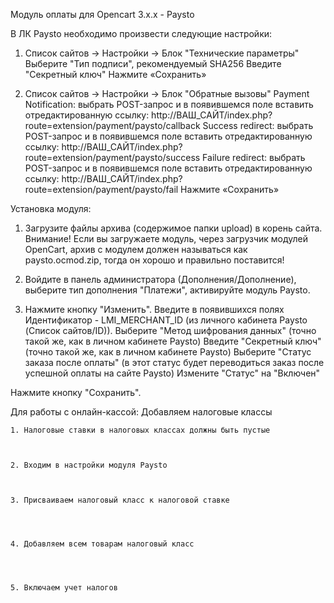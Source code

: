 Модуль оплаты для Opencart 3.x.x - Paysto

В ЛК Paysto необходимо произвести  следующие настройки:
1. Список сайтов -> Настройки -> Блок "Технические параметры"
    Выберите "Тип подписи", рекомендуемый SHA256
    Введите "Секретный ключ"
Нажмите «Сохранить»


2. Список сайтов -> Настройки -> Блок "Обратные вызовы"
    Payment Notification: выбрать POST-запрос и в появившемся поле вставить отредактированную ссылку:
    http://ВАШ_САЙТ/index.php?route=extension/payment/paysto/callback
    Success redirect: выбрать POST-запрос и в появившемся поле вставить отредактированную ссылку:
    http://ВАШ_САЙТ/index.php?route=extension/payment/paysto/success
    Failure redirect: выбрать POST-запрос и в появившемся поле вставить отредактированную ссылку:
    http://ВАШ_САЙТ/index.php?route=extension/payment/paysto/fail
Нажмите «Сохранить»


Установка модуля:

1. Загрузите файлы архива (содержимое папки upload) в корень сайта. Внимание! Если вы загружаете модуль, через загрузчик модулей OpenCart, архив с модулем должен называться как paysto.ocmod.zip, тогда он хорошо и правильно поставится!
 

2. Войдите в панель администратора (Дополнения/Дополнение), выберите тип дополнения "Платежи", активируйте модуль Paysto.

4. Нажмите кнопку "Изменить".
    Введите в появившихся полях Идентификатор - LMI_MERCHANT_ID (из личного кабинета Paysto (Список сайтов/ID)).
    Выберите "Метод шифрования данных" (точно такой же, как в личном кабинете Paysto)
    Введите "Секретный ключ" (точно такой же, как в личном кабинете Paysto)
    Выберите "Статус заказа после оплаты" (в этот статус будет переводиться заказ после успешной оплаты на сайте Paysto)
    Измените "Статус" на "Включен"

Нажмите кнопку "Сохранить".




Для работы с онлайн-кассой:   Добавляем налоговые классы



    1. Налоговые ставки в налоговых классах должны быть пустые



    2. Входим в настройки модуля Paysto



    3. Присваиваем налоговый класс к налоговой ставке




    4. Добавляем всем товарам налоговый класс




    5. Включаем учет налогов

